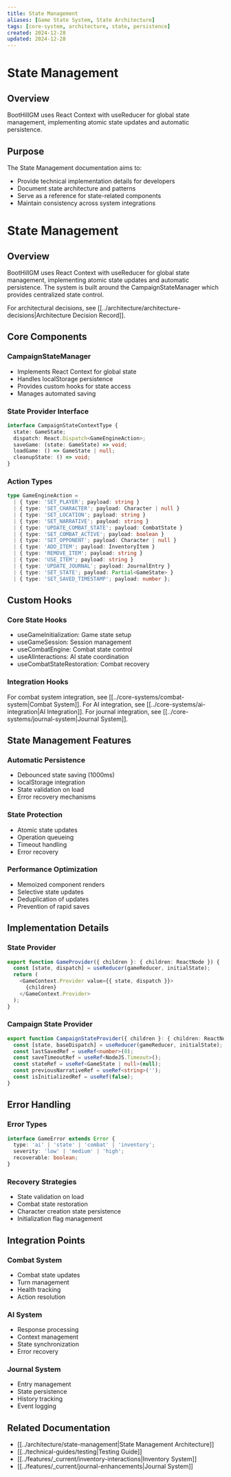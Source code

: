```yaml
---
title: State Management
aliases: [Game State System, State Architecture]
tags: [core-system, architecture, state, persistence]
created: 2024-12-28
updated: 2024-12-28
---
```


# State Management

## Overview
BootHillGM uses React Context with useReducer for global state management, implementing atomic state updates and automatic persistence.

## Purpose
The State Management documentation aims to:
- Provide technical implementation details for developers
- Document state architecture and patterns
- Serve as a reference for state-related components
- Maintain consistency across system integrations

# State Management

## Overview
BootHillGM uses React Context with useReducer for global state management, implementing atomic state updates and automatic persistence. The system is built around the CampaignStateManager which provides centralized state control.

For architectural decisions, see [[../architecture/architecture-decisions|Architecture Decision Record]].

## Core Components

### CampaignStateManager
- Implements React Context for global state
- Handles localStorage persistence
- Provides custom hooks for state access
- Manages automated saving

### State Provider Interface
```typescript
interface CampaignStateContextType {
  state: GameState;
  dispatch: React.Dispatch<GameEngineAction>;
  saveGame: (state: GameState) => void;
  loadGame: () => GameState | null;
  cleanupState: () => void;
}
```

### Action Types
```typescript
type GameEngineAction =
  | { type: 'SET_PLAYER'; payload: string }
  | { type: 'SET_CHARACTER'; payload: Character | null }
  | { type: 'SET_LOCATION'; payload: string }
  | { type: 'SET_NARRATIVE'; payload: string }
  | { type: 'UPDATE_COMBAT_STATE'; payload: CombatState }
  | { type: 'SET_COMBAT_ACTIVE'; payload: boolean }
  | { type: 'SET_OPPONENT'; payload: Character | null }
  | { type: 'ADD_ITEM'; payload: InventoryItem }
  | { type: 'REMOVE_ITEM'; payload: string }
  | { type: 'USE_ITEM'; payload: string }
  | { type: 'UPDATE_JOURNAL'; payload: JournalEntry }
  | { type: 'SET_STATE'; payload: Partial<GameState> }
  | { type: 'SET_SAVED_TIMESTAMP'; payload: number };
```

## Custom Hooks

### Core State Hooks
- useGameInitialization: Game state setup
- useGameSession: Session management
- useCombatEngine: Combat state control
- useAIInteractions: AI state coordination
- useCombatStateRestoration: Combat recovery

### Integration Hooks
For combat system integration, see [[../core-systems/combat-system|Combat System]].
For AI integration, see [[../core-systems/ai-integration|AI Integration]].
For journal integration, see [[../core-systems/journal-system|Journal System]].

## State Management Features

### Automatic Persistence
- Debounced state saving (1000ms)
- localStorage integration
- State validation on load
- Error recovery mechanisms

### State Protection
- Atomic state updates
- Operation queueing
- Timeout handling
- Error recovery

### Performance Optimization
- Memoized component renders
- Selective state updates
- Deduplication of updates
- Prevention of rapid saves

## Implementation Details

### State Provider
```typescript
export function GameProvider({ children }: { children: ReactNode }) {
  const [state, dispatch] = useReducer(gameReducer, initialState);
  return (
    <GameContext.Provider value={{ state, dispatch }}>
      {children}
    </GameContext.Provider>
  );
}
```

### Campaign State Provider
```typescript
export function CampaignStateProvider({ children }: { children: ReactNode }) {
  const [state, baseDispatch] = useReducer(gameReducer, initialState);
  const lastSavedRef = useRef<number>(0);
  const saveTimeoutRef = useRef<NodeJS.Timeout>();
  const stateRef = useRef<GameState | null>(null);
  const previousNarrativeRef = useRef<string>('');
  const isInitializedRef = useRef(false);
}
```

## Error Handling

### Error Types
```typescript
interface GameError extends Error {
  type: 'ai' | 'state' | 'combat' | 'inventory';
  severity: 'low' | 'medium' | 'high';
  recoverable: boolean;
}
```

### Recovery Strategies
- State validation on load
- Combat state restoration
- Character creation state persistence
- Initialization flag management

## Integration Points

### Combat System
- Combat state updates
- Turn management
- Health tracking
- Action resolution

### AI System
- Response processing
- Context management
- State synchronization
- Error recovery

### Journal System
- Entry management
- State persistence
- History tracking
- Event logging

## Related Documentation
- [[../architecture/state-management|State Management Architecture]]
- [[../technical-guides/testing|Testing Guide]]
- [[../features/_current/inventory-interactions|Inventory System]]
- [[../features/_current/journal-enhancements|Journal System]]
